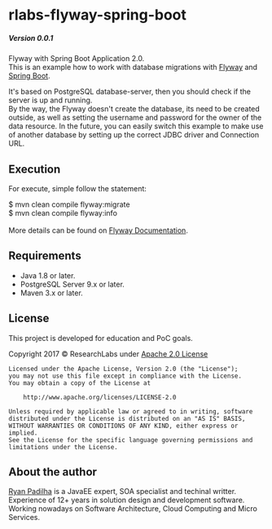 # rlabs-flyway-spring-boot

##### Version 0.0.1

Flyway with Spring Boot Application 2.0.<br>
This is an example how to work with database migrations with [Flyway](https://flywaydb.org/) and [Spring Boot](https://projects.spring.io/spring-boot/).<br>

It's based on PostgreSQL database-server, then you should check if the server is up and running.<br>
By the way, the Flyway doesn't create the database, its need to be created outside, as well as setting the username and password for the owner of the data resource. In the future, you can easily switch this example to make use of another database by setting up the correct JDBC driver and Connection URL.<br>

## Execution 

For execute, simple follow the statement:<br>

$ mvn clean compile flyway:migrate<br>
$ mvn clean compile flyway:info
<br><br>
More details can be found on [Flyway Documentation](https://flywaydb.org/documentation/).<br>

## Requirements

- Java 1.8 or later.
- PostgreSQL Server 9.x or later.
- Maven 3.x or later.

## License

This project is developed for education and PoC goals.

Copyright 2017 © ResearchLabs under [Apache 2.0 License](http://www.apache.org/licenses/LICENSE-2.0)

```
Licensed under the Apache License, Version 2.0 (the "License");
you may not use this file except in compliance with the License.
You may obtain a copy of the License at

    http://www.apache.org/licenses/LICENSE-2.0

Unless required by applicable law or agreed to in writing, software
distributed under the License is distributed on an "AS IS" BASIS,
WITHOUT WARRANTIES OR CONDITIONS OF ANY KIND, either express or implied.
See the License for the specific language governing permissions and
limitations under the License.
```

## About the author

[Ryan Padilha](http://ryanpadilha.com.br) is a JavaEE expert, SOA specialist and techinal writter.<br>
Experience of 12+ years in solution design and development software.<br>
Working nowadays on Software Architecture, Cloud Computing and Micro Services.
